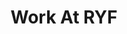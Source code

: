 ---
title: "Work At RYF"
layout: "work-single"

pageDescription: "Worked on a PHP MVC framework, integrating the mySQL database with the MVC framework in the backend. Designed and developed a dashboard to visualize the student ambassador details using Bootstrap templates."
pageImage: "/images/RYFCertificate.jpg"

platforms:
  - platformHeading: "Campus Ambassador Dashboard"
    projectSectors:
      - sectorHeading: "Backend MVC framework integration with visualization"
        projects:
          - heading: ""
            description: "Coded PHP MVC framework with MySQL to visualize student ambassador progress data dashboards for a non - profit organization."
            image: "/images/YRF.png"

---